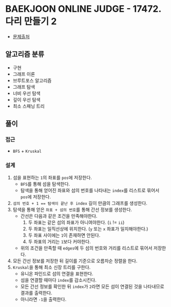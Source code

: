 # BAEKJOON ONLINE JUDGE - 17472. 다리 만들기 2

* [문제출처](https://www.acmicpc.net/problem/17472 "17472. 다리 만들기 2")

## 알고리즘 분류
- 구현
- 그래프 이론
- 브루트포스 알고리즘
- 그래프 탐색
- 너비 우선 탐색
- 깊이 우선 탐색
- 최소 스패닝 트리

## 풀이
### 접근
- `BFS` + `Kruskal`

### 설계
1. 섬을 표현하는 `1`의 좌표를 `pos`에 저장한다.
    - `BFS`를 통해 섬을 탐색한다.
    - 탐색을 통해 얻어진 좌표와 섬의 번호를 나타내는 `index`를 리스트로 묶어서 `pos`에 저장한다.
2. `섬의 번호 + 1 == 탐색이 끝난 후 index` 길이 만큼의 그래프를 생성한다.
3. 탐색을 통해 얻은 `좌표 + 섬의 번호`를 통해 간선 정보를 생성한다.
    - 간선은 다음과 같은 조건을 만족해야한다.
        1. 두 좌표는 같은 섬의 좌표가 아니여야한다. (`i` != `ii`)
        2. 두 좌표는 일직선상에 위치한다. (`y` 또는 `x` 좌표가 일치해야한다.)
        3. 두 좌표 사이에는 `1`이 존재하면 안된다.
        4. 두 좌표의 거리는 `1`보다 커야한다.
    - 위의 조건을 만족할 때 `edges`에 두 섬의 번호와 거리를 리스트로 묶어서 저장한다.
4. 모든 간선 정보를 저장한 뒤 길이를 기준으로 오름차순 정렬을 한다.
5. `Kruskal`을 통해 최소 신장 트리를 구한다.
    - 유니온 파인드로 섬의 연결을 표현한다.
    - 섬을 연결할 때마다 `index`를 감소시킨다.
    - 모든 간선 정보를 확인한 뒤 `index`가 `2`라면 모든 섬이 연결된 것을 나타내므로 결과를 출력한다.
    - 아니라면 `-1`을 출력한다.